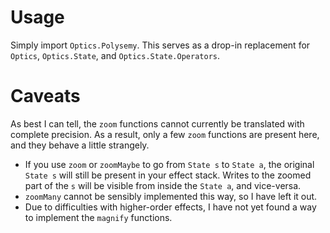Usage
=====

Simply import `Optics.Polysemy`. This serves as a drop-in replacement for
`Optics`, `Optics.State`, and `Optics.State.Operators`.

Caveats
=======

As best I can tell, the `zoom` functions cannot currently be translated with
complete precision. As a result, only a few `zoom` functions are present here,
and they behave a little strangely.
* If you use `zoom` or `zoomMaybe` to go from `State s` to `State a`, the
  original `State s` will still be present in your effect stack. Writes to the
  zoomed part of the `s` will be visible from inside the `State a`, and
  vice-versa.
* `zoomMany` cannot be sensibly implemented this way, so I have left it out.
* Due to difficulties with higher-order effects, I have not yet found a way to
  implement the `magnify` functions.
